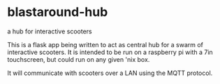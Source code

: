 # blastaround-hub
a hub for interactive scooters

This is a flask app being written to act as central hub for a swarm of interactive scooters. It is intended to be run on a raspberry pi with a 7in touchscreen, but could run on any given 'nix box.  
 
It will communicate with scooters over a LAN using the MQTT protocol.

